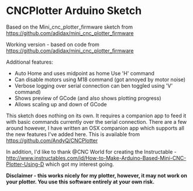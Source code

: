 # CNCPlotter Arduino Sketch

Based on the Mini_cnc_plotter_firmware sketch from https://github.com/adidax/mini_cnc_plotter_firmware

Working version - based on code from https://github.com/adidax/mini_cnc_plotter_firmware

Additional features:
 - Auto Home and uses midpoint as home Use 'H' command
 - Can disable motors using M18 command (got annoyed by motor noise)
 - Verbose logging over serial connection can ben toggled using 'V' command)
 - Shows preview of GCode (and also shows plotting progress)
 - Allows scaling up and down of GCode
 
This sketch does nothing on its own. It requires a companion app to feed it with basic commands currently over the serial connection.
There are a few around however, I have written an OSX companion app which supports all the new features I've added here.
This is available from https://github.com/AndyQ/CNCPlotter
 
 
In addition, I'd like to thank @CNC World for creating the Instructable - http://www.instructables.com/id/How-to-Make-Arduino-Based-Mini-CNC-Plotter-Using-D which got my interest going.

**Disclaimer - this works nicely for my plotter, however, it may not work on your plotter. You use this software entirely at your own risk.**
